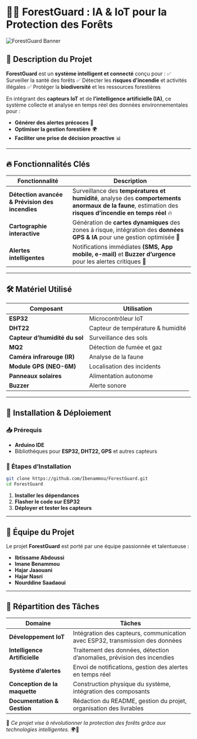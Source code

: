 # 🌲🔥 ForestGuard : IA & IoT pour la Protection des Forêts

![ForestGuard Banner](https://via.placeholder.com/1200x400?text=ForestGuard+Surveillance+Intelligente+des+For%C3%AAts)

## 📌 Description du Projet
**ForestGuard** est un **système intelligent et connecté** conçu pour :
✅ Surveiller la santé des forêts
✅ Détecter les **risques d’incendie** et activités illégales
✅ Protéger la **biodiversité** et les ressources forestières

En intégrant des **capteurs IoT** et de **l’intelligence artificielle (IA)**, ce système collecte et analyse en temps réel des données environnementales pour :
- **Générer des alertes précoces** 🚨
- **Optimiser la gestion forestière** 🌍
- **Faciliter une prise de décision proactive** 📊

---

## 🔥 Fonctionnalités Clés
| Fonctionnalité | Description |
|---------------|------------|
| **Détection avancée & Prévision des incendies** | Surveillance des **températures et humidité**, analyse des **comportements anormaux de la faune**, estimation des **risques d’incendie en temps réel** 🔥 |
| **Cartographie interactive** | Génération de **cartes dynamiques** des zones à risque, intégration des **données GPS & IA** pour une gestion optimisée 📍 |
| **Alertes intelligentes** | Notifications immédiates **(SMS, App mobile, e-mail)** et **Buzzer d’urgence** pour les alertes critiques 🚨 |

---

## 🛠️ Matériel Utilisé
| Composant | Utilisation |
|-----------|------------|
| **ESP32** | Microcontrôleur IoT |
| **DHT22** | Capteur de température & humidité |
| **Capteur d’humidité du sol** | Surveillance des sols |
| **MQ2** | Détection de fumée et gaz |
| **Caméra infrarouge (IR)** | Analyse de la faune |
| **Module GPS (NEO-6M)** | Localisation des incidents |
| **Panneaux solaires** | Alimentation autonome |
| **Buzzer** | Alerte sonore |

---

## 🚀 Installation & Déploiement
### 📥 Prérequis
- **Arduino IDE**
- Bibliothèques pour **ESP32, DHT22, GPS** et autres capteurs

### 📌 Étapes d’Installation
```bash
git clone https://github.com/Ibenammou/ForestGuard.git
cd ForestGuard
```
1. **Installer les dépendances**
2. **Flasher le code sur ESP32**
3. **Déployer et tester les capteurs**

---
## 👥 Équipe du Projet

Le projet **ForestGuard** est porté par une équipe passionnée et talentueuse :

- **Ibtissame Abdoussi**
- **Imane Benammou**
- **Hajar Jaaouani**
- **Hajar Nasri**
- **Nourddine Saadaoui**
        
---
## 📌 Répartition des Tâches
| Domaine | Tâches |
|---------|--------|
| **Développement IoT** | Intégration des capteurs, communication avec ESP32, transmission des données |
| **Intelligence Artificielle** | Traitement des données, détection d’anomalies, prévision des incendies |
| **Système d’alertes** | Envoi de notifications, gestion des alertes en temps réel |
| **Conception de la maquette** | Construction physique du système, intégration des composants |
| **Documentation & Gestion** | Rédaction du README, gestion du projet, organisation des livrables |

📢 *Ce projet vise à révolutionner la protection des forêts grâce aux technologies intelligentes.* 🌍🌱
